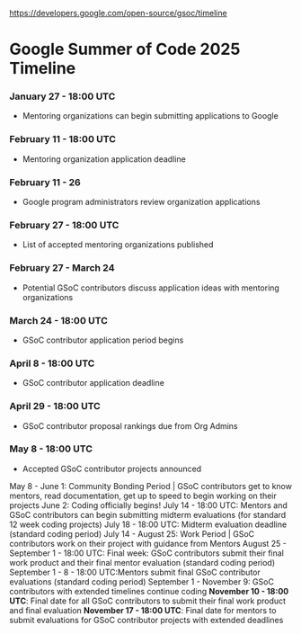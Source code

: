 https://developers.google.com/open-source/gsoc/timeline
# Google Summer of Code 2025 Timeline


### January 27 - 18:00 UTC

-   Mentoring organizations can begin submitting applications to Google

### February 11 - 18:00 UTC

-   Mentoring organization application deadline

### February 11 - 26

-   Google program administrators review organization applications

### February 27 - 18:00 UTC

-   List of accepted mentoring organizations published

### February 27 - March 24

-   Potential GSoC contributors discuss application ideas with mentoring organizations

### March 24 - 18:00 UTC

-   GSoC contributor application period begins

### April 8 - 18:00 UTC

-   GSoC contributor application deadline

### April 29 - 18:00 UTC

-   GSoC contributor proposal rankings due from Org Admins

### May 8 - 18:00 UTC

-   Accepted GSoC contributor projects announced

May 8 - June 1: Community Bonding Period | GSoC contributors get to know mentors, read documentation, get up to speed to begin working on their projects
June 2: Coding officially begins!
July 14 - 18:00 UTC: Mentors and GSoC contributors can begin submitting midterm evaluations (for standard 12 week coding projects)
July 18 - 18:00 UTC: Midterm evaluation deadline (standard coding period)
July 14 - August 25: Work Period | GSoC contributors work on their project with guidance from Mentors
August 25 - September 1 - 18:00 UTC: Final week: GSoC contributors submit their final work product and their final mentor evaluation (standard coding period)
September 1 - 8 - 18:00 UTC:Mentors submit final GSoC contributor evaluations (standard coding period)
September 1 - November 9: GSoC contributors with extended timelines continue coding
**November 10 - 18:00 UTC**: Final date for all GSoC contributors to submit their final work product and final evaluation
**November 17 - 18:00 UTC**: Final date for mentors to submit evaluations for GSoC contributor projects with extended deadlines
<!--stackedit_data:
eyJoaXN0b3J5IjpbLTkzOTEwMTYxM119
-->